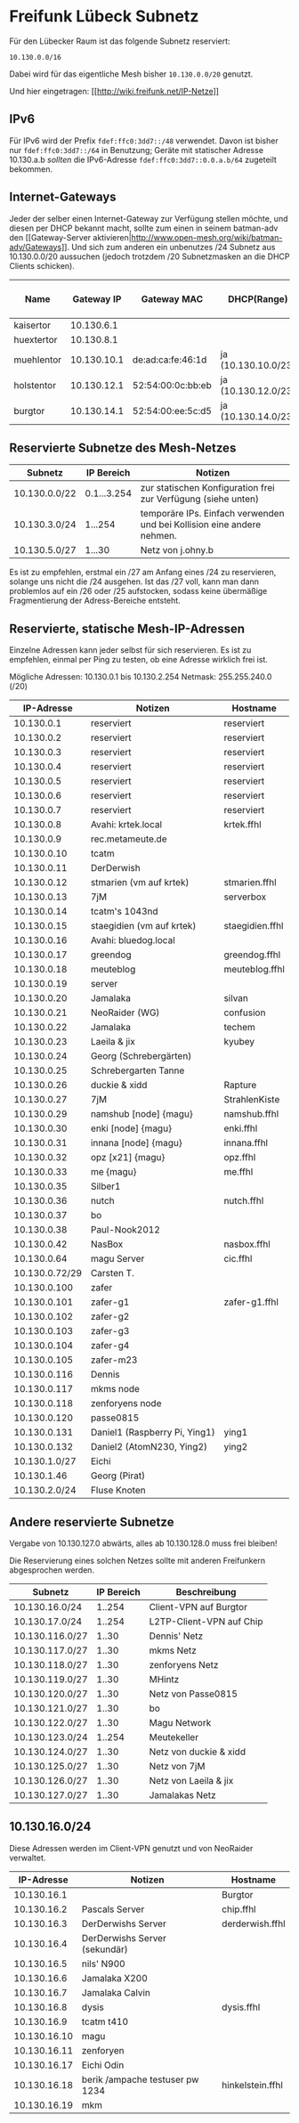 # Freifunk Lübeck Subnetz

Für den Lübecker Raum ist das folgende Subnetz reserviert:

    10.130.0.0/16

Dabei wird für das eigentliche Mesh bisher `10.130.0.0/20` genutzt.

Und hier eingetragen: [[http://wiki.freifunk.net/IP-Netze]]

## IPv6

Für IPv6 wird der Prefix `fdef:ffc0:3dd7::/48` verwendet.
Davon ist bisher nur `fdef:ffc0:3dd7::/64` in Benutzung; Geräte
mit statischer Adresse 10.130.a.b _sollten_ die IPv6-Adresse
``fdef:ffc0:3dd7::0.0.a.b/64`` zugeteilt bekommen.

## Internet-Gateways

Jeder der selber einen Internet-Gateway zur Verfügung stellen möchte, und diesen per DHCP bekannt macht, sollte zum einen in seinem batman-adv den [[Gateway-Server aktivieren|http://www.open-mesh.org/wiki/batman-adv/Gateways]]. Und sich zum anderen ein unbenutzes /24 Subnetz aus 10.130.0.0/20 aussuchen (jedoch trotzdem /20 Subnetzmasken an die DHCP Clients schicken).

| Name       | Gateway IP    | Gateway MAC | DHCP(Range)         | DNS  | batman-adv GW server | batman-adv originator MAC | batman-adv Version | Status  |
|------------|---------------|-------------|---------------------|------|----------------------|---------------------------|--------------------|---------|
| kaisertor  | 10.130.6.1  |                   |                     |      |    |                   |          | Planung  |
| huextertor | 10.130.8.1  |                   |                     |      |    |                   |          | Planung  |
| muehlentor | 10.130.10.1 | de:ad:ca:fe:46:1d | ja (10.130.10.0/23) | ja   | ja | de:ad:be:ef:46:1d | 2012.4.0 | aktiv    |
| holstentor | 10.130.12.1 | 52:54:00:0c:bb:eb | ja (10.130.12.0/23) | ja   | ja | 8e:3d:c2:10:10:28 | 2013.1.0 | aktiv    |
| burgtor    | 10.130.14.1 | 52:54:00:ee:5c:d5 | ja (10.130.14.0/23) | ja   | ja | 52:54:00:f3:62:d9 | 2012.4.0 | aktiv    |

## Reservierte Subnetze des Mesh-Netzes

| Subnetz       | IP Bereich  | Notizen                                                                |
|---------------|-------------|------------------------------------------------------------------------|
| 10.130.0.0/22 | 0.1...3.254 | zur statischen Konfiguration frei zur Verfügung (siehe unten)          |
| 10.130.3.0/24 |     1...254 | temporäre IPs. Einfach verwenden und bei Kollision eine andere nehmen. |
| 10.130.5.0/27 |      1...30 | Netz von j.ohny.b                                                      |

Es ist zu empfehlen, erstmal ein /27 am Anfang eines /24 zu reservieren, solange uns nicht die /24 ausgehen. Ist das /27 voll, kann man dann problemlos auf ein /26 oder /25 aufstocken, sodass keine übermäßige Fragmentierung der Adress-Bereiche entsteht.

## Reservierte, statische Mesh-IP-Adressen

Einzelne Adressen kann jeder selbst für sich reservieren. Es ist zu empfehlen, einmal per Ping zu testen, ob eine Adresse wirklich frei ist.

Mögliche Adressen: 10.130.0.1 bis 10.130.2.254
Netmask: 255.255.240.0 (/20)

| IP-Adresse    | Notizen                       | Hostname       |
|---------------|-------------------------------|----------------|
|   10.130.0.1  | reserviert                    | reserviert     |
|   10.130.0.2  | reserviert                    | reserviert     |
|   10.130.0.3  | reserviert                    | reserviert     |
|   10.130.0.4  | reserviert                    | reserviert     |
|   10.130.0.5  | reserviert                    | reserviert     |
|   10.130.0.6  | reserviert                    | reserviert     |
|   10.130.0.7  | reserviert                    | reserviert     |
|   10.130.0.8  | Avahi: krtek.local            | krtek.ffhl     |
|   10.130.0.9  | rec.metameute.de              |                |
|  10.130.0.10  | tcatm                         |                |
|  10.130.0.11  | DerDerwish                    |                |
|  10.130.0.12  | stmarien (vm auf krtek)       | stmarien.ffhl  |
|  10.130.0.13  | 7jM                           | serverbox      |
|  10.130.0.14  | tcatm's 1043nd                |                |
|  10.130.0.15  | staegidien (vm auf krtek)     | staegidien.ffhl|
|  10.130.0.16  | Avahi: bluedog.local          |                |
|  10.130.0.17  | greendog                      | greendog.ffhl  |
|  10.130.0.18  | meuteblog                     | meuteblog.ffhl |
|  10.130.0.19  | server                        |                |
|  10.130.0.20  | Jamalaka                      | silvan         |
|  10.130.0.21  | NeoRaider (WG)                | confusion      |
|  10.130.0.22  | Jamalaka                      | techem         |
|  10.130.0.23  | Laeila & jix                  | kyubey         |
|  10.130.0.24  | Georg (Schrebergärten)        |                |
|  10.130.0.25  | Schrebergarten Tanne          |                |
|  10.130.0.26  | duckie & xidd                 | Rapture        |
|  10.130.0.27  | 7jM                           | StrahlenKiste  |
|  10.130.0.29  | namshub  [node] {magu}        | namshub.ffhl   |
|  10.130.0.30  | enki [node] {magu}            | enki.ffhl      |
|  10.130.0.31  | innana [node] {magu}          | innana.ffhl    |
|  10.130.0.32  | opz [x21] {magu}              | opz.ffhl       |
|  10.130.0.33  | me {magu}                     | me.ffhl        |
|  10.130.0.35  | Silber1                       |                |
|  10.130.0.36  | nutch                         | nutch.ffhl     |
|  10.130.0.37  | bo                            |                |
|  10.130.0.38  | Paul-Nook2012                 |                |
|  10.130.0.42  | NasBox                        | nasbox.ffhl    |
|  10.130.0.64  | magu Server                   | cic.ffhl       |
|10.130.0.72/29 | Carsten T.                    |                |
|  10.130.0.100 | zafer                         |                |
|  10.130.0.101 | zafer-g1                      | zafer-g1.ffhl  |
|  10.130.0.102 | zafer-g2                      |                |
|  10.130.0.103 | zafer-g3                      |                |
|  10.130.0.104 | zafer-g4                      |                |
|  10.130.0.105 | zafer-m23                     |                |
|  10.130.0.116 | Dennis                        |                |
|  10.130.0.117 | mkms node                     |                |
|  10.130.0.118 | zenforyens node               |                |
|  10.130.0.120 | passe0815                     |                |
|  10.130.0.131 | Daniel1 (Raspberry Pi, Ying1) | ying1          |
|  10.130.0.132 | Daniel2 (AtomN230, Ying2)     | ying2          |
| 10.130.1.0/27 | Eichi                         |                |
|  10.130.1.46  | Georg (Pirat)                 |                |
| 10.130.2.0/24 | Fluse Knoten                  |                |

## Andere reservierte Subnetze

Vergabe von 10.130.127.0 abwärts, alles ab 10.130.128.0 muss frei bleiben!

Die Reservierung eines solchen Netzes sollte mit anderen Freifunkern abgesprochen werden.

| Subnetz         | IP Bereich | Beschreibung            |
|-----------------|------------|-------------------------|
| 10.130.16.0/24  | 1..254     |Client-VPN auf Burgtor   |
| 10.130.17.0/24  | 1..254     |L2TP-Client-VPN auf Chip |
| 10.130.116.0/27 | 1..30      |Dennis' Netz             |
| 10.130.117.0/27 | 1..30      |mkms Netz                |
| 10.130.118.0/27 | 1..30      |zenforyens Netz          |
| 10.130.119.0/27 | 1..30      |MHintz                   |
| 10.130.120.0/27 | 1..30      |Netz von Passe0815       |
| 10.130.121.0/27 | 1..30      |bo                       |
| 10.130.122.0/27 | 1..30      |Magu Network             |
| 10.130.123.0/24 | 1..254     |Meutekeller              |
| 10.130.124.0/27 | 1..30      |Netz von duckie & xidd   |
| 10.130.125.0/27 | 1..30      |Netz von 7jM             |
| 10.130.126.0/27 | 1..30      |Netz von Laeila & jix    |
| 10.130.127.0/27 | 1..30      |Jamalakas Netz           |



## 10.130.16.0/24

Diese Adressen werden im Client-VPN genutzt und von NeoRaider verwaltet.

| IP-Adresse   | Notizen                        | Hostname        |
|--------------|--------------------------------|-----------------|
| 10.130.16.1  |                                | Burgtor         |
| 10.130.16.2  | Pascals Server                 | chip.ffhl       |
| 10.130.16.3  | DerDerwishs Server             | derderwish.ffhl |
| 10.130.16.4  | DerDerwishs Server (sekundär)  |                 |
| 10.130.16.5  | nils' N900                     |                 |
| 10.130.16.6  | Jamalaka X200                  |                 |
| 10.130.16.7  | Jamalaka Calvin                |                 |
| 10.130.16.8  | dysis                          | dysis.ffhl      |
| 10.130.16.9  | tcatm t410                     |                 |
| 10.130.16.10 | magu                           |                 |
| 10.130.16.11 | zenforyen                      |                 |
| 10.130.16.17 | Eichi Odin                     |                 |
| 10.130.16.18 | berik /ampache testuser pw 1234| hinkelstein.ffhl|
| 10.130.16.19 | mkm                            |                 |

